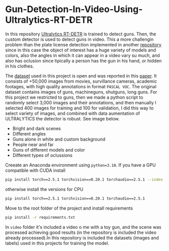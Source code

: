 # Gun-Detection-In-Video-Using-Ultralytics-RT-DETR

In this repository [Ultralytics RT-DETR](https://docs.ultralytics.com/es/models/rtdetr/) is trained to detect guns. Then, the custom detector is used to detect guns in video.
This a more challengin problem than the plate license detection implemented in another [repository](https://github.com/GerardoRodriguezB/License-Plate-Detector-Using-YOLOv8.git) since in this case the object of interest has a huge variety of models and colors, also the angles in which it can appear in a video vary su much, and also has oclusion since tipically a person has the gun in his hand, or hidden in his clothes. 

The [dataset](https://drive.google.com/drive/folders/1gp4zzNTbTmkgv5mpvzgdXIDXsZJInSzk) used in this project is open and was reported in this [paper](https://ieeexplore.ieee.org/document/9659207). It consists of +50,000 images from movies, survillance cameras, academic footages, with high quality annotations in format `PASCAL VOC`. The original dataset contains images of guns, machineguns, shutguns, long guns. For this project we restricted to guns, then we made a python script to randomly select 3,000 images and their annotations, and then manually I selected 400 images for training and 100 for validation, I did this way to select variety of images, and combined with data aumentation of ULTRALYTICS the detector is robust. See image below.
- Bright and dark scenes
- Different angles
- Guns alone in white and custom background
- People near and far
- Guns of different models and color
- Different types of oclussions



Creeate an Anaconda environment using `python=3.10`. If you have a GPU compatible with CUDA install

```bash
pip install torch==2.5.1 torchvision==0.20.1 torchaudio==2.5.1 --index-url https://download.pytorch.org/whl/cu118
```

otherwise install the versions for CPU

```bash
pip install torch==2.5.1 torchvision==0.20.1 torchaudio==2.5.1
```

Move to the root folder of the project and install requirements

```bash
pip install -r requirements.txt
```

In `video` folder it's included a video o me with a toy gun, and the scene was processed achieving good results (in the repository is included the video already processed).In this repository is included the datasets (images and labels) used in this projects for training the model.












